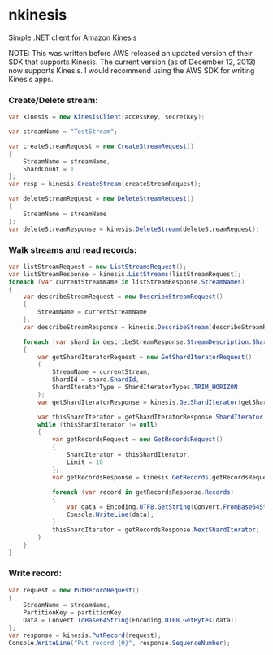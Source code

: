 nkinesis
========

Simple .NET client for Amazon Kinesis

NOTE: This was written before AWS released an updated version of their SDK that supports Kinesis.  The current version (as of December 12, 2013) now supports Kinesis.  I would recommend using the AWS SDK for writing Kinesis apps.


### Create/Delete stream:

```csharp
var kinesis = new KinesisClient(accessKey, secretKey);

var streamName = "TestStream";

var createStreamRequest = new CreateStreamRequest()
{
    StreamName = streamName,
    ShardCount = 1
};
var resp = kinesis.CreateStream(createStreamRequest);

var deleteStreamRequest = new DeleteStreamRequest()
{
    StreamName = streamName
};
var deleteStreamResponse = kinesis.DeleteStream(deleteStreamRequest);


```        
    
### Walk streams and read records:

```csharp
var listStreamRequest = new ListStreamsRequest();
var listStreamResponse = kinesis.ListStreams(listStreamRequest);
foreach (var currentStreamName in listStreamResponse.StreamNames)
{
    var describeStreamRequest = new DescribeStreamRequest() 
    { 
        StreamName = currentStreamName 
    };
    var describeStreamResponse = kinesis.DescribeStream(describeStreamRequest);

    foreach (var shard in describeStreamResponse.StreamDescription.Shards)
    {
        var getShardIteratorRequest = new GetShardIteratorRequest()
        {
            StreamName = currentStream,
            ShardId = shard.ShardId,
            ShardIteratorType = ShardIteratorTypes.TRIM_HORIZON
        };
        var getShardIteratorResponse = kinesis.GetShardIterator(getShardIteratorRequest);

        var thisShardIterator = getShardIteratorResponse.ShardIterator;
        while (thisShardIterator != null)
        {
            var getRecordsRequest = new GetRecordsRequest()
            {
                ShardIterator = thisShardIterator,
                Limit = 10
            };
            var getRecordsResponse = kinesis.GetRecords(getRecordsRequest);

            foreach (var record in getRecordsResponse.Records)
            {
                var data = Encoding.UTF8.GetString(Convert.FromBase64String(record.Data));
                Console.WriteLine(data);
            }
            thisShardIterator = getRecordsResponse.NextShardIterator;
        }
    }
}

```

### Write record:

```csharp
var request = new PutRecordRequest()
{
    StreamName = streamName,
    PartitionKey = partitionKey,
    Data = Convert.ToBase64String(Encoding.UTF8.GetBytes(data))
};
var response = kinesis.PutRecord(request);
Console.WriteLine("Put record {0}", response.SequenceNumber);
```

